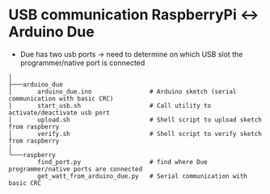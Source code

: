 # USB communication RaspberryPi <-> Arduino Due

* Due has two usb ports -> need to determine on which USB slot the programmer/native port is connected  


```
│
├───arduino_due
│       arduino_due.ino                # Arduino sketch (serial communication with basic CRC)
│       start_usb.sh                   # Call utility to activate/deactivate usb port
│       upload.sh                      # Shell script to upload sketch from raspberry
│       verify.sh                      # Shell script to verify sketch from raspberry
│
└───raspberry
        find_port.py                   # find where Due programmer/native ports are connected
        get_watt_from_arduino_due.py   # Serial communication with basic CRC
```

